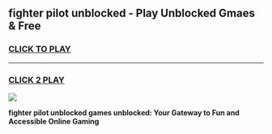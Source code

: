 
## fighter pilot unblocked - Play Unblocked Gmaes & Free
<h3>
<a href="https://news.freeplayer.one?title=fighter_pilot_unblocked&ref=16F">CLICK TO PLAY</a></h3>
<hr>

<h3>
<a href="https://news.freeplayer.one?title=fighter_pilot_unblocked&ref=16F">CLICK 2 PLAY</a>
  
</h3>

<a href="https://news.freeplayer.one?title=fighter_pilot_unblocked&ref=16F/"><img src="https://clearcache.store/games.png"></a>


**fighter pilot unblocked games unblocked: Your Gateway to Fun and Accessible Online Gaming**
